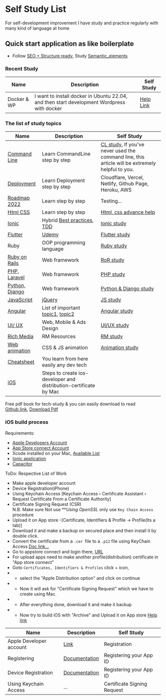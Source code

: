 # Self Study List
For self-development improvement I have study and practice regularly with many kind of language at home  

## Quick start application as like boilerplate
- Follow [SEO + Structure ready](https://github.com/kevinuehara/devto-frontend-challenge-june/blob/main/index.html), Study [Semantic_elements](https://www.w3schools.com/html/html5_semantic_elements.asp)

### Recent Study
Name | Description | Self Study
------------ | ------------- | -------------
Docker & WP | I want to install docker in Ubuntu 22.04, and then start development Wordpress with docker | [Help Link](https://github.com/plabon-asad/study-with-docker)

### The list of study topics
Name | Description | Self Study
------------ | ------------- | -------------
[Command Line](https://www.taniarascia.com/how-to-use-the-command-line-for-apple-macos-and-linux/) | Learn CommandLine step by step | [CL study](https://github.com/plabon-asad/study-with-commandLine), If you've never used the command line, this article will be extremely helpful to you.
[Deployment](https://github.com/plabon-asad/study-with-deployment) | Learn Deployment step by step | Cloudflare, Vercel, Netlify, Github Page, Heroku, AWS
[Roadmap 2022](https://roadmap.sh/) | Learn step by step | Testing...
[Html CSS](https://roadmap.sh/) | Learn step by step | [Html, css advance help](https://github.com/plabon-asad/study-with-html-css)
[Ionic](https://ionicframework.com/) | Hybrid [Best practices](https://ionicthemes.com/tutorials), [TDD](https://www.youtube.com/playlist?list=PLlyAM-8-I7S9iNcZRfP4SQJhm4Mw5q5ku) | [Ionic study](https://github.com/plabon-asad/study-with-ionic)
[Flutter](https://flutter.com/) | [Udemy]() | [Flutter study](https://github.com/plabon-asad/study-with-flutter)
Ruby | OOP programming language | [Ruby study](https://github.com/plabon-asad/study-with-ruby)
[Ruby on Rails](https://github.com/plabon-asad/learn-RoR) | Web framework | [RoR study](https://github.com/plabon-asad/study-with-ror)
[PHP, Laravel](https://github.com/plabon-asad) | Web framework | [PHP study](https://github.com/plabon-asad/study-with-php)
[Python, Django]() | Web framework | [Python & Django study](https://github.com/plabon-asad/study-with-python-and-django)
[JavaScript](https://overapi.com/javascript) | [jQuery](https://overapi.com/jquery) | [JS study](https://github.com/plabon-asad/study-with-js)
[Angular](https://angular.io/) | List of important [topic1](https://www.dottedsquirrel.com/things-to-learn-angular/), [topic2](https://medium.com/@bhavikagarg8/important-topics-of-angular-5d51362ae78e) | [Angular study](https://github.com/plabon-asad/study-with-ng)
[UI/ UX](https://designcode.io/) | Web, Mobile & Ads Design | [UI/UX study](https://github.com/plabon-asad/study-with-uiux)
[Rich Media](https://github.com/plabon-asad/rich-media) | RM Resources | [RM study](https://github.com/plabon-asad/study-with-rm)
[Web animation](https://github.com/plabon-asad/css-animations-ui) | CSS & JS animation | [Animation study](https://github.com/plabon-asad/study-with-animation)
[Cheatsheet](https://overapi.com/) | You learn from here easily any dev tech | []()
[iOS](https://medium.com/mobile-devops-ci-cd-ct/steps-to-create-ios-developer-and-distribution-certificates-with-and-without-a-mac-8449b973ef9d) | Steps to create ios-developer and distribution-certificate by Mac | []()

Free pdf book for tech-study & you can easily download to read <br>
[Github link](https://github.com/Akshaya-Amar/Free-Programming-Books),
[Download Pdf](https://goalkicker.com/)

### iOS build process
Requirements:
 - [Apple Developers Account](https://developer.apple.com/)
 - [App Store connect Account](https://appstoreconnect.apple.com/login)
 - Xcode installed on your Mac, [Available List](https://developer.apple.com/support/xcode/)
 - [Ionic application](https://ionicframework.com/docs/developing/ios)
 - [Capacitor](https://capacitorjs.com/docs/ios#adding-the-ios-platform)

ToDo: Respective List of Work
 - Make apple developer account
 - Device Registration(iPhone)
 - Using Keychain Access [Keychain Access › Certificate Assistant › Request Certificate From a Certificate Authority]
 - Certificate Signing Request (CSR) <br>N.B. Make sure Not use ***Using OpenSSL* only use `Key Chain Access` procedure
 - Upload it on App store -[Certificate, Identifiers & Profile -> Profile(Its a tab)]
 - Download it and make a backup on secured place and then install it by double click.
 - Convert the certificate from a `.cer `file to a `.p12` file using KeyChain Access [Doc link...](https://ionic.io/docs/appflow/package/credentials)
 - Go to appstore connect and login there, [URL](https://appstoreconnect.apple.com/login)
 - For upload apps need to make another profile(distribution) certificate in "App store connect"
 - Goto `Certificates, Identifiers & Profiles` click + icon, 
 -  - select the "Apple Distribution option" and click on continue
 -  - Now it will ask for “Certificate Signing Request” which we have to create using Mac.
 -  - After everything done, download it and make it backup
 -  - Now try to build iOS with "Archive" and Upload it on App store [Help link](https://enappd.com/blog/releasing-ionic-app-on-ios-app-store/199/)
 

Name | Description | Self Study
------------ | ------------- | -------------
Apple Developer account | [Link](https://developer.apple.com/account) | Registration
Registering | [Documentation](https://ionic.io/docs/appflow/package/credentials) | Registering your App ID
Device Registration | [Documentation](https://github.com/dotnet/docs-maui/blob/main/docs/ios/includes/add-a-device.md) | Registering your App ID
Using Keychain Access | ... | Certificate Signing Request

